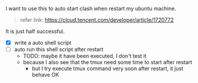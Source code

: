 I want to use this to auto start clash when restart my ubuntu machine.

> refer link: https://cloud.tencent.com/developer/article/1720772

It is just half successful.

- [x] write a auto shell script
- [ ] auto run this shell script after restart
    - TODO: maybe it have been executed, I don't test it
    - because I also see that the tmux need some time to start after restart
        - but I try execute tmux command very soon after restart, it just behave OK
